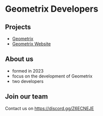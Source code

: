 <!--

**Here are some ideas to get you started:**

🙋‍♀️ A short introduction - what is your organization all about?
🌈 Contribution guidelines - how can the community get involved?
👩‍💻 Useful resources - where can the community find your docs? Is there anything else the community should know?
🍿 Fun facts - what does your team eat for breakfast?
🧙 Remember, you can do mighty things with the power of [Markdown](https://docs.github.com/github/writing-on-github/getting-started-with-writing-and-formatting-on-github/basic-writing-and-formatting-syntax)
-->

# Geometrix Developers

## Projects
- [Geometrix](https://github.com/foxycoderr/Geometrix)
- [Geometrix Website](https://github.com/foxycoderr/Geometrix-Website)

## About us
- formed in 2023
- focus on the development of Geometrix
- two developers

## Join our team
Contact us on https://discord.gg/Z6ECNEJE
